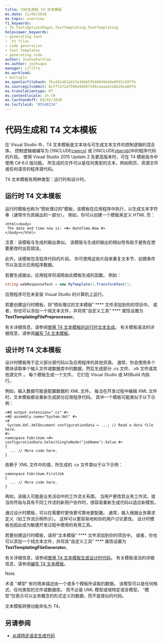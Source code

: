 ```yaml
---
title: 代码生成和 T4 文本模板
ms.date: 11/04/2016
ms.topic: overview
f1_keywords:
- VS.ToolsOptionsPages.TextTemplating.TextTemplating
helpviewer_keywords:
- generating text
- .tt files
- code generation
- text templates
- generating code
author: JoshuaPartlow
ms.author: joshuapa
manager: jillfra
ms.workload:
- multiple
ms.openlocfilehash: fbcd41461ab57e3bbb5fb48849ddde8593c587fb
ms.sourcegitcommit: 6cfffa72af599a9d667249caaaa411bb28ea69fd
ms.translationtype: HT
ms.contentlocale: zh-CN
ms.lasthandoff: 09/02/2020
ms.locfileid: "85548234"
---
```

# <a name="code-generation-and-t4-text-templates"></a>代码生成和 T4 文本模板

在 Visual Studio 中，T4 文本模板是文本块与可生成文本文件的控制逻辑的混合体。 控制逻辑被编写为 [!INCLUDE[csprcs](../data-tools/includes/csprcs_md.md)] 或 [!INCLUDE[vbprvb](../code-quality/includes/vbprvb_md.md)]中的程序代码的片段。 使用 Visual Studio 2015 Update 2 及更高版本时，可在 T4 模板指令中使用 C# 6.0 版功能。 所生成的文件可以是任何类型的文本，例如网页、资源文件或任何语言的程序源代码。

T4 文本模板有两种类型：运行时和设计时。

## <a name="run-time-t4-text-templates"></a>运行时 T4 文本模板

运行时模板也称为“预处理过的”模板，该模板在应用程序中执行，以生成文本字符串（通常作为其输出的一部分）。 例如，你可以创建一个模板来定义 HTML 页：

```
<html><body>
 The date and time now is: <#= DateTime.Now #>
</body></html>
```

注意：该模板与生成的输出类似。 该模版与生成的输出的相似性有助于避免在想要更改时出现错误。

此外，该模板包含程序代码的片段。 你可使用这些片段来重复文本节、创建条件节以及显示应用程序数据。

若要生成输出，应用程序将调用由此模板生成的函数。 例如：

```csharp
string webResponseText = new MyTemplate().TransformText();
```

应用程序可在未安装 Visual Studio 的计算机上运行。

若要创建运行时模板，将“预处理过的文本模板” **** 文件添加到你的项目中。 或者，你也可以添加一个纯文本文件，并将其“自定义工具” **** 属性设置为 **TextTemplatingFilePreprocessor**。

有关详细信息，请参阅[使用 T4 文本模板的运行时文本生成](../modeling/run-time-text-generation-with-t4-text-templates.md)。 有关模板语法的详细信息，请参阅[编写 T4 文本模板](../modeling/writing-a-t4-text-template.md)。

## <a name="design-time-t4-text-templates"></a>设计时 T4 文本模板

设计时模板用于定义部分源代码以及应用程序的其他资源。 通常，你会使用多个模块读取单个输入文件或数据库中的数据，然后生成部分 .cs 文件、.vb 文件或其他源文件 。 每个模板生成一个文件。 它们在 Visual Studio 或 MSBuild 内执行。

例如，输入数据可能是配置数据的 XML 文件。 每当在开发过程中编辑 XML 文件时，文本模板都会重新生成部分应用程序代码。 其中一个模板可能类似于以下示例：

```
<#@ output extension=".cs" #>
<#@ assembly name="System.Xml" #>
<#
 System.Xml.XmlDocument configurationData = ...; // Read a data file here.
#>
namespace Fabrikam.<#= configurationData.SelectSingleNode("jobName").Value #>
{
  ... // More code here.
}
```

依赖于 XML 文件中的值，所生成的 .cs 文件类似于以下示例：

```
namespace Fabrikam.FirstJob
{
  ... // More code here.
}
```

再如，该输入可能是业务活动中的工作流关系图。 当用户更改其业务工作流，或当你开始与具有不同工作流的新用户协作时，很容易重新生成代码以适应新模型。

通过设计时模板，可以在需要时更快更可靠地更配置。 通常，输入根据业务需求定义（如工作流示例所示）。 这样可以更容易地和你的用户讨论更改。 设计时模板也因此成为敏捷开发过程中使用的有用工具。

若要创建运行时模板，请将“文本模版” **** 文件添加到你的项目中。 或者，你也可以添加一个纯文本文件，并将其“自定义工具” **** 属性设置为 **TextTemplatingFileGenerator**。

有关详细信息，请参阅[使用 T4 文本模板生成设计时代码](../modeling/design-time-code-generation-by-using-t4-text-templates.md)。 有关模板语法的详细信息，请参阅[编写 T4 文本模板](../modeling/writing-a-t4-text-template.md)。

> [!NOTE]
> 术语 *“模型”* 有时用来描述由一个或多个模板所读取的数据。 该模型可以是任何格式、任何类型的文件或数据库。 而不必是 UML 模型或域特定语言模型。 “模型”仅表示可以业务概念的形式定义的数据，而不是类似的代码。

文本模板转换功能命名为 *T4*。

## <a name="see-also"></a>另请参阅

- [从域特定语言生成代码](../modeling/generating-code-from-a-domain-specific-language.md)

